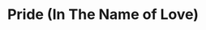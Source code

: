 ---
title: Pride (In The Name of Love)
event: Assassination of MLK
category:
artist: U2
released: 1984
video: <iframe width="560" height="315" src="https://www.youtube.com/embed/LHcP4MWABGY" title="YouTube video player" frameborder="0" allow="accelerometer; autoplay; clipboard-write; encrypted-media; gyroscope; picture-in-picture" allowfullscreen></iframe>
description: Lorem ipsum dolor sit amet, consectetur adipiscing elit, sed do eiusmod tempor incididunt ut labore et dolore magna aliqua. Semper quis lectus nulla at volutpat diam ut venenatis tellus
lyrics: |
---